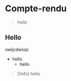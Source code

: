 <link rel='stylesheet' href='markdown.css'>

# Compte-rendu

> hello

## Hello 

owijcdwiojc

- hello
    - hello

> [!info]
> hello